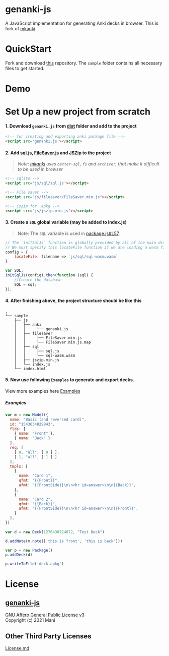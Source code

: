 # genanki-js
A JavaScript implementation for generating Anki decks in browser. This is fork of [mkanki](https://github.com/nornagon/mkanki).

# QuickStart
Fork and download [this](https://github.com/infinyte7/genanki-js) repository. The `sample` folder contains all necessary files to get started.

# Demo


# Set Up a new project from scratch
#### 1. Download `genanki.js` from  [dist](https://github.com/infinyte7/genanki-js/tree/main/dist) folder and add to the project

```html
<!-- for creating and exporting anki package file -->
<script src='genanki.js'></script>
```

#### 2. Add  [sql.js](https://github.com/sql-js/sql.js), [FileSaver.js](https://github.com/eligrey/FileSaver.js) and [JSZip](https://github.com/Stuk/jszip) to the project

  >*Note: [mkanki](https://github.com/nornagon/mkanki) uses `better-sql`, `fs` and `archiver`, that make it difficult to be used in browser*

```html
<!-- sqlite -->
<script src='js/sql/sql.js'></script>

<!-- File saver -->
<script src="js/filesaver/FileSaver.min.js"></script>

<!-- jszip for .apkg -->
<script src="js/jszip.min.js"></script>
```

#### 3. Create a `SQL` global variable (may be added to index.js)

>Note: The `SQL` variable is used in [package.js#L57](https://github.com/infinyte7/genanki-js/blob/main/genanki/package.js#L57).

```js
// The `initSqlJs` function is globally provided by all of the main dist files if loaded in the browser.
// We must specify this locateFile function if we are loading a wasm file from anywhere other than the current html page's folder.
config = {
    locateFile: filename => `js/sql/sql-wasm.wasm`
}

var SQL;
initSqlJs(config).then(function (sql) {
    //Create the database
    SQL = sql;
});
```

#### 4. After finishing above, the project structure should be like this

```
.
└── sample
    ├── js
    │   ├── anki
    │   │     └── genanki.js
    │   ├── filesaver
    │   │     ├── FileSaver.min.js
    │   │     └── FileSaver.min.js.map
    │   ├── sql
    │   │     ├── sql.js
    │   │     └── sql-wasm.wasm
    │   ├── jszip.min.js
    │   └── index.js
    └── index.html
```

#### 5. Now use following `Examples` to generate and export decks.

View more examples here [Examples](https://infinyte7.github.io/genanki-js/demo/index.html)

##### Examples

```js
var m = new Model({
  name: "Basic (and reversed card)",
  id: "1543634829843",
  flds: [
    { name: "Front" },
    { name: "Back" }
  ],
  req: [
    [ 0, "all", [ 0 ] ],
    [ 1, "all", [ 1 ] ]
  ],
  tmpls: [
    {
      name: "Card 1",
      qfmt: "{{Front}}",
      afmt: "{{FrontSide}}\n\n<hr id=answer>\n\n{{Back}}",
    },
    {
      name: "Card 2",
      qfmt: "{{Back}}",
      afmt: "{{FrontSide}}\n\n<hr id=answer>\n\n{{Front}}",
    }
  ],
})
                        
var d = new Deck(1276438724672, "Test Deck")

d.addNote(m.note(['this is front', 'this is back']))

var p = new Package()
p.addDeck(d)

p.writeToFile('deck.apkg')

```

# License
## [genanki-js](https://github.com/infinyte7/genanki-js)
[GNU Affero General Public License v3](https://opensource.org/licenses/AGPL-3.0)
<br>Copyright (c) 2021 Mani

## Other Third Party Licenses
[License.md](License.md)